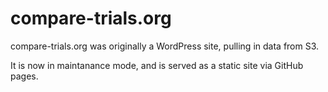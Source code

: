 # compare-trials.org

compare-trials.org was originally a WordPress site, pulling in data from S3.

It is now in maintanance mode, and is served as a static site via GitHub pages.
